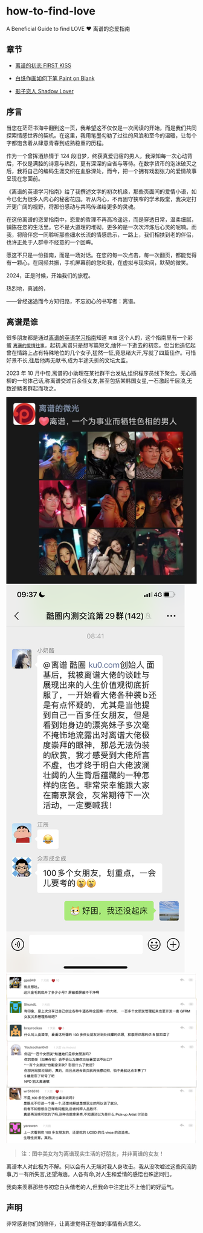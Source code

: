# how-to-find-love

A Beneficial Guide to find LOVE ❤️ 离谱的恋爱指南

## 章节

- [离谱的初恋 FIRST KISS](/story/01_first_kiss.CN.md)

- [白纸作画如何下笔 Paint on Blank](/story/02_paint_on_blank.md)

- [影子恋人 Shadow Lover](/story/03_shadow_lover.md)

## 序言

当您在茫茫书海中翻到这一页，我希望这不仅仅是一次阅读的开始，而是我们共同探索情感世界的契机。在这里，我用笔墨勾勒了过往的风浪和至今的温暖，让每个字都饱含着从肆意青春到成熟稳重的历程。

作为一个曾挥洒热情于 124 段旧梦，终获真爱归宿的男人，我深知每一次心动背后，不仅是满腔的诗意与热烈，更有深深的自省与等待。在数字货币的泡沫破灭之后，我将自己的编码生涯交织在血脉深处，而今，把一个拥有戏剧张力的爱情故事呈现在您面前。

《离谱的英语学习指南》给了我撰述文字的初次机缘，那些页面间的爱情小语，如今已化为很多人内心的秘密花园。听从内心，不再固守狭窄的学术殿堂，我决定打开更广阔的视野，将那份感动与共鸣传递给更多的灵魂。

在这份离谱的恋爱指南中，恋爱的哲理不再高冷遥远，而是穿透日常，温柔细腻，铺陈在您的生活里。它不是大道理的堆砌，更多的是一次次淬炼后心灵的呢喃。而我，将陪伴您一同聆听那些细水长流的情感启示，一路上，我们相扶到老的伴侣，也许正处于人群中不经意的一个回眸。

愿这不只是一份指南，而是一场对话。在您的每一次点击，每一次翻页，都能觉得有一颗心，在同频共振，手机屏幕前的您和我，在虚拟与现实间，默契的微笑。

2024，正是时候，开始我们的旅程。

热烈地，真诚的，

——曾经迷途而今方知归路，不忘初心的书写者：离谱。

## 离谱是谁

很多朋友都是通过[离谱的英语学习指南](https://github.com/byoungd/English-level-up-tips)知道 `离谱` 这个人的，这个指南里有一个彩蛋 [`离谱的爱情往事`](https://github.com/byoungd/English-level-up-tips/tree/master/part-3)。起初,离谱只是想写篇短文,缅怀一下逝去的初恋。但当他追忆起曾在情路上占有特殊地位的几个女子,猛然一怔,竟思绪大开,写就了四篇佳作。可惜好景不长,往后他再无献书,成为半途夭折的文坛太监。

2023 年 10 月中旬,离谱的小助理在某社群平台发帖,组织程序员线下聚会。无心插柳的一句体己话,称离谱交过百余任女友,甚至包括某韩国女星,一石激起千层浪,无数逆鳞者群起而攻之。

![pym](/assets/pym.jpg)
![tesi](/assets/testi.jpg)
![diss](/assets/diss.png)

> 注：图中美女均为离谱现实生活的好朋友，并非离谱的女友！

离谱本人对此极为不解。何以会有人无端对我人身攻击。我从没吹嘘过这些风流韵事,万一有所失言,还望海涵。人各有命,对人生和爱情的感悟也殊途同归。

我向来羡慕那些与初恋白头偕老的人,但我命中注定比不上他们的好运气。

## 声明

非常感谢你们的陪伴，让离谱觉得正在做的事情有点意义。

